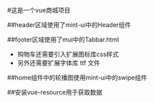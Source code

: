 #这是一个vue商城项目


##header区域使用了mint-ui中的Header组件

##footer区域使用了mui中的Tabbar.html
 + 购物车还需要引入扩展图标库css样式
 + 另外还需要扩展字体库 ttf 文件


##home组件中的轮播图使用mint-ui中的swipe组件

##安装vue-resource用于获取数据